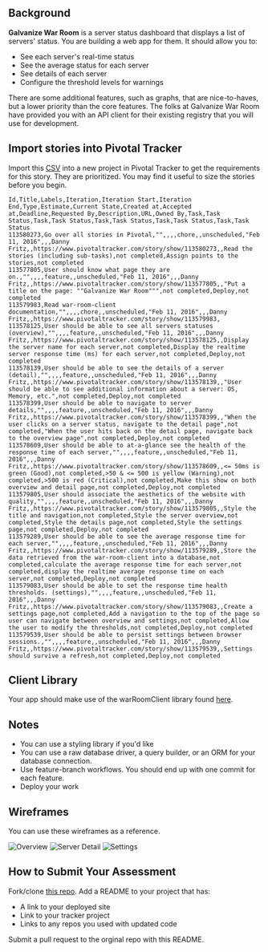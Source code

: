 ## Background

**Galvanize War Room** is a server status dashboard that displays a list of servers' status. You are building a web app for them. It should allow you to:

* See each server's real-time status
* See the average status for each server
* See details of each server
* Configure the threshold levels for warnings

There are some additional features, such as graphs, that are nice-to-haves, but a lower priority than the core features. The folks at Galvanize War Room have provided you with an API client for their existing registry that you will use for development.

## Import stories into Pivotal Tracker

Import this [CSV](https://s3-us-west-2.amazonaws.com/assessment-images/galvanize_warroom/stories.csv) into a new project in Pivotal Tracker to get the requirements for this story. They are prioritized. You may find it useful to size the stories before you begin.

```
Id,Title,Labels,Iteration,Iteration Start,Iteration End,Type,Estimate,Current State,Created at,Accepted at,Deadline,Requested By,Description,URL,Owned By,Task,Task Status,Task,Task Status,Task,Task Status,Task,Task Status,Task,Task Status
113580273,Go over all stories in Pivotal,"",,,,chore,,unscheduled,"Feb 11, 2016",,,Danny Fritz,,https://www.pivotaltracker.com/story/show/113580273,,Read the stories (including sub-tasks),not completed,Assign points to the stories,not completed
113577805,User should know what page they are on.,"",,,,feature,,unscheduled,"Feb 11, 2016",,,Danny Fritz,,https://www.pivotaltracker.com/story/show/113577805,,"Put a title on the page: ""Galvanize War Room""",not completed,Deploy,not completed
113579983,Read war-room-client documentation,"",,,,chore,,unscheduled,"Feb 11, 2016",,,Danny Fritz,,https://www.pivotaltracker.com/story/show/113579983,
113578125,User should be able to see all servers statuses (overview),"",,,,feature,,unscheduled,"Feb 11, 2016",,,Danny Fritz,,https://www.pivotaltracker.com/story/show/113578125,,Display the server name for each server,not completed,Display the realtime server response time (ms) for each server,not completed,Deploy,not completed
113578139,User should be able to see the details of a server (detail),"",,,,feature,,unscheduled,"Feb 11, 2016",,,Danny Fritz,,https://www.pivotaltracker.com/story/show/113578139,,"User should be able to see additional information about a server: OS, Memory, etc.",not completed,Deploy,not completed
113578399,User should be able to navigate to server details,"",,,,feature,,unscheduled,"Feb 11, 2016",,,Danny Fritz,,https://www.pivotaltracker.com/story/show/113578399,,"When the user clicks on a server status, navigate to the detail page",not completed,"When the user hits back on the detail page, navigate back to the overview page",not completed,Deploy,not completed
113578609,User should be able to at-a-glance see the health of the response time of each server,"",,,,feature,,unscheduled,"Feb 11, 2016",,,Danny Fritz,,https://www.pivotaltracker.com/story/show/113578609,,<= 50ms is green (Good),not completed,>50 & <= 500 is yellow (Warning),not completed,>500 is red (Critical),not completed,Make this show on both overview and detail page,not completed,Deploy,not completed
113579805,User should associate the aesthetics of the website with quality,"",,,,feature,,unscheduled,"Feb 11, 2016",,,Danny Fritz,,https://www.pivotaltracker.com/story/show/113579805,,Style the title and navigation,not completed,Style the server overview,not completed,Style the details page,not completed,Style the settings page,not completed,Deploy,not completed
113579289,User should be able to see the average response time for each server,"",,,,feature,,unscheduled,"Feb 11, 2016",,,Danny Fritz,,https://www.pivotaltracker.com/story/show/113579289,,Store the data retrieved from the war-room-client into a database,not completed,calculate the average response time for each server,not completed,display the realtime average response time on each server,not completed,Deploy,not completed
113579083,User should be able to set the response time health thresholds. (settings),"",,,,feature,,unscheduled,"Feb 11, 2016",,,Danny Fritz,,https://www.pivotaltracker.com/story/show/113579083,,Create a settings page,not completed,Add a navigation to the top of the page so user can navigate between overview and settings,not completed,Allow the user to modify the thresholds,not completed,Deploy,not completed
113579539,User should be able to persist settings between browser sessions.,"",,,,feature,,unscheduled,"Feb 11, 2016",,,Danny Fritz,,https://www.pivotaltracker.com/story/show/113579539,,Settings should survive a refresh,not completed,Deploy,not completed
```

## Client Library

Your app should make use of the warRoomClient library found [here](https://github.com/gSchool/galvanize-warroom/tree/war-room-client).

## Notes

* You can use a styling library if you'd like
* You can use a raw database driver, a query builder, or an ORM for your database connection.
* Use feature-branch workflows. You should end up with one commit for each feature.
* Deploy your work

## Wireframes

You can use these wireframes as a reference.

![Overview](https://s3-us-west-2.amazonaws.com/assessment-images/galvanize_warroom/overview.png)
![Server Detail](https://s3-us-west-2.amazonaws.com/assessment-images/galvanize_warroom/details.png)
![Settings](https://s3-us-west-2.amazonaws.com/assessment-images/galvanize_warroom/settings.png)

## How to Submit Your Assessment

Fork/clone [this repo](https://github.com/gSchool/galvanize-warroom).
Add a README to your project that has:

* A link to your deployed site
* Link to your tracker project
* Links to any repos you used with updated code

Submit a pull request to the orginal repo with this README.